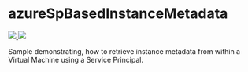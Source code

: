 # azureSpBasedInstanceMetadata

<a href="https://portal.azure.com/#create/Microsoft.Template/uri/https:%2F%2Fraw.githubusercontent.com%2Fmszcool%2FazureSpBasedInstanceMetadata%2Fmaster%2Fazuredeploy.json" target="_blank">
    <img src="http://azuredeploy.net/deploybutton.png"/>
</a>

<a href="http://armviz.io/#/?load=https:%2F%2Fraw.githubusercontent.com%2Fmszcool%2FazureSpBasedInstanceMetadata%2Fmaster%2Fazuredeploy.json" target="_blank">
    <img src="http://armviz.io/visualizebutton.png"/>
</a>

Sample demonstrating, how to retrieve instance metadata from within a Virtual Machine using a Service Principal.
